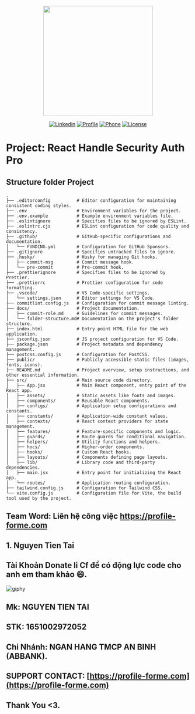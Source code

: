 <p align="center"><a href="https://profile-forme.com/" target="_blank"><img src="https://res.cloudinary.com/ecommerce2021/image/upload/v1659065987/avatar/logo_begsn1.png" width="300"></a></p>

<p align="center">
<a href="https://www.linkedin.com/in/tai-nguyen-tien-787545213/"><img src="https://img.icons8.com/color/48/000000/linkedin-circled--v1.png" alt="Linkedin"></a>
<a href="https://profile-forme.surge.sh"><img src="https://img.icons8.com/color/48/000000/internet--v1.png" alt="Profile"></a>
<a href="tel:0798805741"><img src="https://img.icons8.com/color/48/000000/apple-phone.png" alt="Phone"></a>
<a href = "mailto:nguyentientai10@gmail.com"><img src="https://img.icons8.com/fluency/48/000000/send-mass-email.png" alt="License"></a>
</p>

# Project: React Handle Security Auth Pro

## Structure folder Project

```
.
├── .editorconfig          # Editor configuration for maintaining consistent coding styles.
├── .env                   # Environment variables for the project.
├── .env.example           # Example environment variables file.
├── .eslintignore          # Specifies files to be ignored by ESLint.
├── .eslintrc.cjs          # ESLint configuration for code quality and consistency.
├── .github/               # GitHub-specific configurations and documentation.
│   └── FUNDING.yml        # Configuration for GitHub Sponsors.
├── .gitignore             # Specifies untracked files to ignore.
├── .husky/                # Husky for managing Git hooks.
│   ├── commit-msg         # Commit message hook.
│   └── pre-commit         # Pre-commit hook.
├── .prettierignore        # Specifies files to be ignored by Prettier.
├── .prettierrc            # Prettier configuration for code formatting.
├── .vscode/               # VS Code-specific settings.
│   └── settings.json      # Editor settings for VS Code.
├── commitlint.config.js   # Configuration for commit message linting.
├── docs/                  # Project documentation.
│   ├── commit-role.md     # Guidelines for commit messages.
│   └── folder-structure.md# Documentation on the project's folder structure.
├── index.html             # Entry point HTML file for the web application.
├── jsconfig.json          # JS project configuration for VS Code.
├── package.json           # Project metadata and dependency management.
├── postcss.config.js      # Configuration for PostCSS.
├── public/                # Publicly accessible static files (images, fonts, icons).
├── README.md              # Project overview, setup instructions, and other essential information.
├── src/                   # Main source code directory.
│   ├── App.jsx            # Main React component, entry point of the React app.
│   ├── assets/            # Static assets like fonts and images.
│   ├── components/        # Reusable React components.
│   ├── configs/           # Application setup configurations and constants.
│   ├── constants/         # Application-wide constant values.
│   ├── contexts/          # React context providers for state management.
│   ├── features/          # Feature-specific components and logic.
│   ├── guards/            # Route guards for conditional navigation.
│   ├── helpers/           # Utility functions and helpers.
│   ├── hocs/              # Higher-order components.
│   ├── hooks/             # Custom React hooks.
│   ├── layouts/           # Components defining page layouts.
│   ├── lib/               # Library code and third-party dependencies.
│   ├── main.jsx           # Entry point for initializing the React app.
│   └── routes/            # Application routing configuration.
├── tailwind.config.js     # Configuration for Tailwind CSS.
└── vite.config.js         # Configuration file for Vite, the build tool used by the project.

```

## Team Word: Liên hệ công việc https://profile-forme.com

## 1. Nguyen Tien Tai

## Tài Khoản Donate li Cf để có động lực code cho anh em tham khảo 😄.

![giphy](https://3.bp.blogspot.com/-SzGvXn2sTmw/V6k-90GH3ZI/AAAAAAAAIsk/Q678Pil-0kITLPa3fD--JkNdnJVKi_BygCLcB/s1600/cf10-fbc08%2B%25281%2529.gif)

## Mk: NGUYEN TIEN TAI

## STK: 1651002972052

## Chi Nhánh: NGAN HANG TMCP AN BINH (ABBANK).

## SUPPORT CONTACT: [https://profile-forme.com](https://profile-forme.com)

## Thank You <3.
